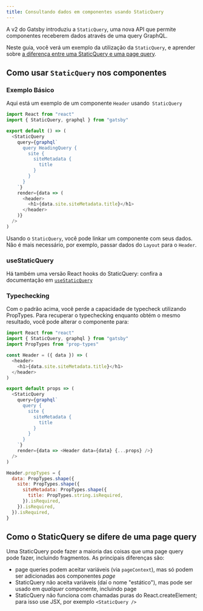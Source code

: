 ```yaml
---
title: Consultando dados em componentes usando StaticQuery
---
```


A v2 do Gatsby introduziu a `StaticQuery`, uma nova API que permite componentes receberem dados através de uma query GraphQL.

Neste guia, você verá um exemplo da utilização da `StaticQuery`, e aprender sobre [a diferença entre uma StaticQuery e uma page query](#como-o-staticquery-se-difere-de-uma-page-query).

## Como usar `StaticQuery` nos componentes

<EggheadEmbed
  lessonLink="https://egghead.io/lessons/gatsby-load-data-using-graphql-queries-directly-in-a-gatsby-v2-component-with-staticquery"
  lessonTitle="Carregar dados utilizando queries GraphQL diretamente num componente Gatsby v2 com a StaticQuery"
/>

### Exemplo Básico

Aqui está um exemplo de um componente `Header` usando` StaticQuery`

```jsx:title=src/components/header.js
import React from "react"
import { StaticQuery, graphql } from "gatsby"

export default () => (
  <StaticQuery
    query={graphql`
      query HeadingQuery {
        site {
          siteMetadata {
            title
          }
        }
      }
    `}
    render={data => (
      <header>
        <h1>{data.site.siteMetadata.title}</h1>
      </header>
    )}
  />
)
```

Usando o `StaticQuery`, você pode linkar um componente com seus dados. Não é mais necessário, por exemplo, passar dados do `Layout` para o `Header`.

### useStaticQuery

Há também uma versão React hooks do StaticQuery: confira a documentação em [`useStaticQuery`](/docs/use-static-query/)

### Typechecking

Com o padrão acima, você perde a capacidade de typecheck utilizando PropTypes. Para recuperar o typechecking enquanto obtém o mesmo resultado, você pode alterar o componente para:

```jsx:title=src/components/header.js
import React from "react"
import { StaticQuery, graphql } from "gatsby"
import PropTypes from "prop-types"

const Header = ({ data }) => (
  <header>
    <h1>{data.site.siteMetadata.title}</h1>
  </header>
)

export default props => (
  <StaticQuery
    query={graphql`
      query {
        site {
          siteMetadata {
            title
          }
        }
      }
    `}
    render={data => <Header data={data} {...props} />}
  />
)

Header.propTypes = {
  data: PropTypes.shape({
    site: PropTypes.shape({
      siteMetadata: PropTypes.shape({
        title: PropTypes.string.isRequired,
      }).isRequired,
    }).isRequired,
  }).isRequired,
}
```

## Como o StaticQuery se difere de uma page query


Uma StaticQuery pode fazer a maioria das coisas que uma page query pode fazer, incluindo fragmentos. As principais diferenças são:

- page queries podem aceitar variáveis (via `pageContext`), mas só podem ser adicionadas aos componentes _page_
- StaticQuery não aceita variáveis (daí o nome "estático"), mas pode ser usado em _qualquer_ componente, incluindo page
- StaticQuery não funciona com chamadas puras do React.createElement; para isso use JSX, por exemplo `<StaticQuery />`
